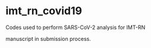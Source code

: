 # imt_rn_covid19
Codes used to perform SARS-CoV-2 analysis for IMT-RN

manuscript in submission process. 
